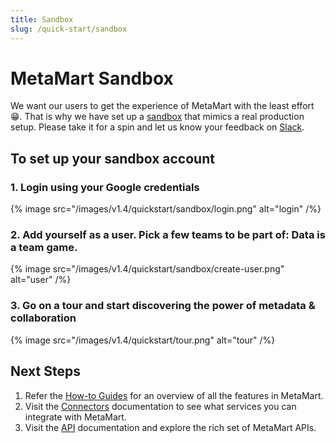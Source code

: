 ```yaml
---
title: Sandbox
slug: /quick-start/sandbox
---
```


# MetaMart Sandbox

We want our users to get the experience of MetaMart with the least effort 😁. That is why we have set up a 
[sandbox](https://sandbox.meta-mart.org/) that mimics a real production setup. Please take it for a spin and 
let us know your feedback on [Slack](https://slack.meta-mart.org/).

## To set up your sandbox account

### 1. Login using your Google credentials

{% image
src="/images/v1.4/quickstart/sandbox/login.png"
alt="login" /%}


### 2. Add yourself as a user. Pick a few teams to be part of: Data is a team game.

{% image
src="/images/v1.4/quickstart/sandbox/create-user.png"
alt="user" /%}


### 3. Go on a tour and start discovering the power of metadata & collaboration

{% image
src="/images/v1.4/quickstart/tour.png"
alt="tour" /%}


## Next Steps

1. Refer the [How-to Guides](/how-to-guides) for an overview of all the features in MetaMart.
2. Visit the [Connectors](/connectors) documentation to see what services you can integrate with
   MetaMart.
3. Visit the [API](/swagger.html) documentation and explore the rich set of MetaMart APIs.
